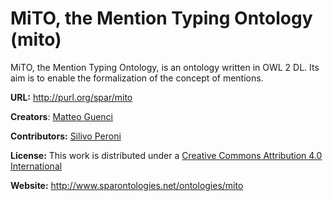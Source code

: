 # MiTO, the Mention Typing Ontology (mito)

MiTO, the Mention Typing Ontology, is an ontology written in OWL 2 DL. Its aim is to enable the formalization of the concept of mentions.  

**URL:** http://purl.org/spar/mito

**Creators**: [Matteo Guenci](https://orcid.org/0009-0006-3139-1667)

**Contributors:** [Silivo Peroni](https://orcid.org/0000-0003-0530-4305)

**License:** This work is distributed under a [Creative Commons Attribution 4.0 International](https://creativecommons.org/licenses/by/4.0/legalcode)

**Website:** http://www.sparontologies.net/ontologies/mito
